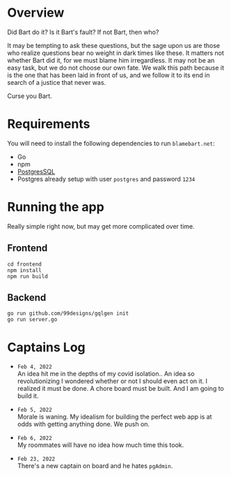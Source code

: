 # Overview
Did Bart do it? Is it Bart's fault? If not Bart, then who?

It may be tempting to ask these questions, but the sage upon us are those who realize questions bear no weight in dark times like these. It matters not whether Bart did it, for we must blame him irregardless. It may not be an easy task, but we do not choose our own fate. We walk this path because it is the one that has been laid in front of us, and we follow it to its end in search of a justice that never was.

Curse you Bart.

# Requirements
You will need to install the following dependencies to run `blamebart.net`:
- Go
- npm
- [PostgresSQL](https://www.enterprisedb.com/downloads/postgres-postgresql-downloads)
- Postgres already setup with user `postgres` and password `1234`

# Running the app
Really simple right now, but may get more complicated over time.
## Frontend
```
cd frontend
npm install
npm run build
```

## Backend
```
go run github.com/99designs/gqlgen init
go run server.go
```

# Captains Log

- `Feb 4, 2022`  
  An idea hit me in the depths of my covid isolation.. An idea so revolutionizing I wondered whether or not I should even act on it. I realized it must be done. A chore board must be built. And I am going to build it.

- `Feb 5, 2022`  
  Morale is waning. My idealism for building the perfect web app is at odds with getting anything done. We push on.

- `Feb 6, 2022`  
  My roommates will have no idea how much time this took.

- `Feb 23, 2022`  
  There's a new captain on board and he hates `pgAdmin`.



